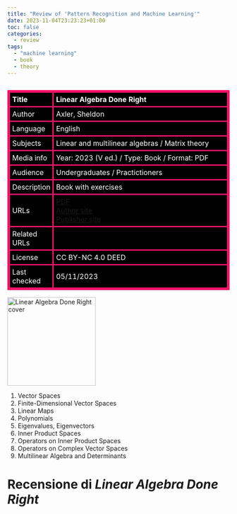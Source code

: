 ```yaml
---
title: "Review of 'Pattern Recognition and Machine Learning'"
date: 2023-11-04T23:23:23+01:00
toc: false
categories:
  - review
tags:
  - "machine learning"
  - book
  - theory
---
```


<style>
.styled-table-am {overflow: auto; width: 100%;}
.styled-table-am table {
    border: 3px solid #F21368;
    border-collapse: collapse;
    border-spacing: 2px;
    text-align: left;
    width: 100%;
}
.styled-table-am th, .styled-table-am td {
    border: 3px solid #F21368;
    background-color: #000000;
    color: #FFFFFF;
    padding: 5px;
}
.styled-table-am th:first-child, .styled-table-am td:first-child {
    width: 200px;  /* Fixed width for the first column */
}
.styled-table-am th:nth-child(2), .styled-table-am td:nth-child(2) {
    width: 100%;  /* Set a large width for the second column */
}
[AS23]  (2023). ``. Springer. DOI: [10.1007/978-3-031-41026-0](https://doi.org/10.1007/978-3-031-41026-0). ISBN: 978-3-031-41025-3. [PDF](https://link.springer.com/content/pdf/10.1007/978-3-031-41026-0.pdf)
</style>
<div class="styled-table-am" role="region" tabindex="0">
	<table>
		<thead>
		<tr>
			<th>Title</th>
			<th>Linear Algebra Done Right</th>
		</tr>
		</thead>
		<tbody>
		<tr>
			<td>Author</td>
			<td>Axler, Sheldon</td>
		</tr>
		<tr>
			<td>Language</td>
			<td>English</td>
		</tr>
		<tr>
			<td>Subjects</td>
			<td>Linear and multilinear algebras / Matrix theory</td>
		</tr>
		<tr>
			<td>Media info</td>
			<td>Year: 2023 (V ed.) / Type: Book / Format: PDF</td>
		</tr>
		<tr>
			<td>Audience</td>
			<td>Undergraduates / Practictioners</td>
		</tr>
		<tr>
			<td>Description</td>
			<td>Book with exercises</td>
		</tr>
		<tr>
			<td>URLs<br></td>
			<td><a href="https://link.springer.com/content/pdf/10.1007/978-3-031-41026-0.pdf" target="_blank">PDF</a><br><a href="https://linear.axler.net/" target="_blank">Author site</a><br><a href="https://link.springer.com/book/10.1007/978-3-031-41026-0" target="_blank">Publisher site</a></td>
		</tr>
		<tr>
			<td>Related URLs</td>
			<td></td>
		</tr>
		<tr>
			<td>License</td>
			<td>CC BY-NC 4.0 DEED</td>
		</tr>
		<tr>
			<td>Last checked</td>
			<td>05/11/2023</td>
		</tr>
		</tbody>
	</table>
</div>


<img src="{{ site.url }}{{ site.baseurl }}/assets/images/coverLADR4e.png" alt="Linear Algebra Done Right cover" style="height:200px;">


1. Vector Spaces
2. Finite-Dimensional Vector Spaces
3. Linear Maps
4. Polynomials
5. Eigenvalues, Eigenvectors
6. Inner Product Spaces
7. Operators on Inner Product Spaces
8. Operators on Complex Vector Spaces
9. Multilinear Algebra and Determinants



# Recensione di _Linear Algebra Done Right_
